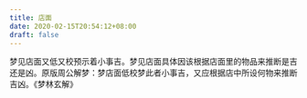 ```yaml
---
title: 店面
date: 2020-02-15T20:54:12+08:00
draft: false
---
```


梦见店面又低又校预示着小事吉。梦见店面具体因该根据店面里的物品来推断是吉还是凶。原版周公解梦：梦店面低校梦此者小事吉，又应根据店中所设何物来推断吉凶。《梦林玄解》
